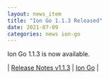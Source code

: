 ```yaml
---
layout: news_item
title: "Ion Go 1.1.3 Released"
date: 2021-07-09
categories: news ion-go
---
```


Ion Go 1.1.3 is now available.

| [Release Notes v1.1.3](https://github.com/amzn/ion-go/releases/tag/v1.1.3) | [Ion Go](https://github.com/amzn/ion-go) |

